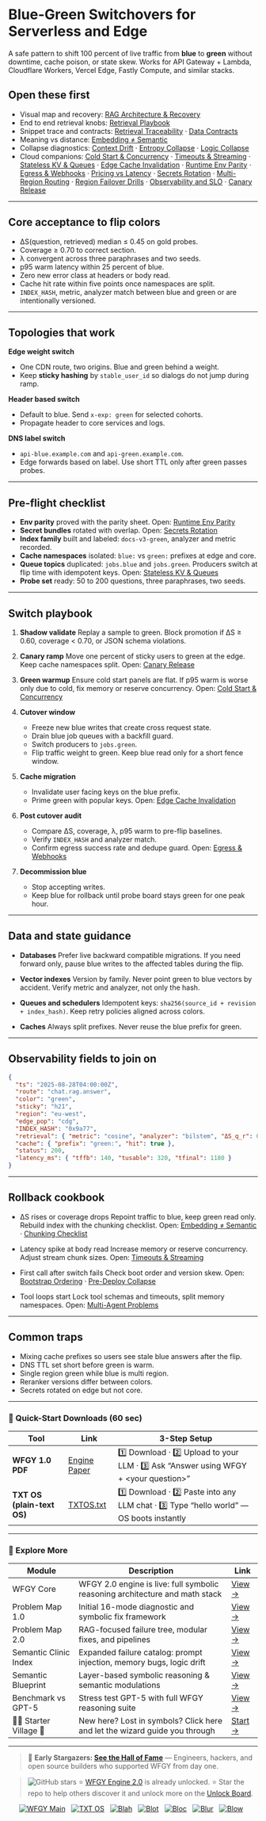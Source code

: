 # Blue-Green Switchovers for Serverless and Edge

A safe pattern to shift 100 percent of live traffic from **blue** to **green** without downtime, cache poison, or state skew. Works for API Gateway + Lambda, Cloudflare Workers, Vercel Edge, Fastly Compute, and similar stacks.

## Open these first

* Visual map and recovery: [RAG Architecture & Recovery](https://github.com/onestardao/WFGY/blob/main/ProblemMap/rag-architecture-and-recovery.md)
* End to end retrieval knobs: [Retrieval Playbook](https://github.com/onestardao/WFGY/blob/main/ProblemMap/retrieval-playbook.md)
* Snippet trace and contracts: [Retrieval Traceability](https://github.com/onestardao/WFGY/blob/main/ProblemMap/retrieval-traceability.md) · [Data Contracts](https://github.com/onestardao/WFGY/blob/main/ProblemMap/data-contracts.md)
* Meaning vs distance: [Embedding ≠ Semantic](https://github.com/onestardao/WFGY/blob/main/ProblemMap/embedding-vs-semantic.md)
* Collapse diagnostics: [Context Drift](https://github.com/onestardao/WFGY/blob/main/ProblemMap/context-drift.md) · [Entropy Collapse](https://github.com/onestardao/WFGY/blob/main/ProblemMap/entropy-collapse.md) · [Logic Collapse](https://github.com/onestardao/WFGY/blob/main/ProblemMap/logic-collapse.md)
* Cloud companions:
  [Cold Start & Concurrency](https://github.com/onestardao/WFGY/blob/main/ProblemMap/GlobalFixMap/Cloud_Serverless/cold_start_concurrency.md) ·
  [Timeouts & Streaming](https://github.com/onestardao/WFGY/blob/main/ProblemMap/GlobalFixMap/Cloud_Serverless/timeouts_streaming_body_limits.md) ·
  [Stateless KV & Queues](https://github.com/onestardao/WFGY/blob/main/ProblemMap/GlobalFixMap/Cloud_Serverless/stateless_kv_queue_patterns.md) ·
  [Edge Cache Invalidation](https://github.com/onestardao/WFGY/blob/main/ProblemMap/GlobalFixMap/Cloud_Serverless/edge_cache_invalidation.md) ·
  [Runtime Env Parity](https://github.com/onestardao/WFGY/blob/main/ProblemMap/GlobalFixMap/Cloud_Serverless/runtime_env_parity.md) ·
  [Egress & Webhooks](https://github.com/onestardao/WFGY/blob/main/ProblemMap/GlobalFixMap/Cloud_Serverless/egress_rules_and_webhooks.md) ·
  [Pricing vs Latency](https://github.com/onestardao/WFGY/blob/main/ProblemMap/GlobalFixMap/Cloud_Serverless/pricing_latency_tradeoffs.md) ·
  [Secrets Rotation](https://github.com/onestardao/WFGY/blob/main/ProblemMap/GlobalFixMap/Cloud_Serverless/secrets_rotation.md) ·
  [Multi-Region Routing](https://github.com/onestardao/WFGY/blob/main/ProblemMap/GlobalFixMap/Cloud_Serverless/multi_region_routing.md) ·
  [Region Failover Drills](https://github.com/onestardao/WFGY/blob/main/ProblemMap/GlobalFixMap/Cloud_Serverless/region_failover_drills.md) ·
  [Observability and SLO](https://github.com/onestardao/WFGY/blob/main/ProblemMap/GlobalFixMap/Cloud_Serverless/observability_slo.md) ·
  [Canary Release](https://github.com/onestardao/WFGY/blob/main/ProblemMap/GlobalFixMap/Cloud_Serverless/canary_release_serverless.md)

---

## Core acceptance to flip colors

* ΔS(question, retrieved) median ≤ 0.45 on gold probes.
* Coverage ≥ 0.70 to correct section.
* λ convergent across three paraphrases and two seeds.
* p95 warm latency within 25 percent of blue.
* Zero new error class at headers or body read.
* Cache hit rate within five points once namespaces are split.
* `INDEX_HASH`, metric, analyzer match between blue and green or are intentionally versioned.

---

## Topologies that work

**Edge weight switch**

* One CDN route, two origins. Blue and green behind a weight.
* Keep **sticky hashing** by `stable_user_id` so dialogs do not jump during ramp.

**Header based switch**

* Default to blue. Send `x-exp: green` for selected cohorts.
* Propagate header to core services and logs.

**DNS label switch**

* `api-blue.example.com` and `api-green.example.com`.
* Edge forwards based on label. Use short TTL only after green passes probes.

---

## Pre-flight checklist

* **Env parity** proved with the parity sheet. Open: [Runtime Env Parity](https://github.com/onestardao/WFGY/blob/main/ProblemMap/GlobalFixMap/Cloud_Serverless/runtime_env_parity.md)
* **Secret bundles** rotated with overlap. Open: [Secrets Rotation](https://github.com/onestardao/WFGY/blob/main/ProblemMap/GlobalFixMap/Cloud_Serverless/secrets_rotation.md)
* **Index family** built and labeled: `docs-v3-green`, analyzer and metric recorded.
* **Cache namespaces** isolated: `blue:` vs `green:` prefixes at edge and core.
* **Queue topics** duplicated: `jobs.blue` and `jobs.green`. Producers switch at flip time with idempotent keys. Open: [Stateless KV & Queues](https://github.com/onestardao/WFGY/blob/main/ProblemMap/GlobalFixMap/Cloud_Serverless/stateless_kv_queue_patterns.md)
* **Probe set** ready: 50 to 200 questions, three paraphrases, two seeds.

---

## Switch playbook

1. **Shadow validate**
   Replay a sample to green. Block promotion if ΔS ≥ 0.60, coverage < 0.70, or JSON schema violations.

2. **Canary ramp**
   Move one percent of sticky users to green at the edge. Keep cache namespaces split.
   Open: [Canary Release](https://github.com/onestardao/WFGY/blob/main/ProblemMap/GlobalFixMap/Cloud_Serverless/canary_release_serverless.md)

3. **Green warmup**
   Ensure cold start panels are flat. If p95 warm is worse only due to cold, fix memory or reserve concurrency.
   Open: [Cold Start & Concurrency](https://github.com/onestardao/WFGY/blob/main/ProblemMap/GlobalFixMap/Cloud_Serverless/cold_start_concurrency.md)

4. **Cutover window**

   * Freeze new blue writes that create cross request state.
   * Drain blue job queues with a backfill guard.
   * Switch producers to `jobs.green`.
   * Flip traffic weight to green. Keep blue read only for a short fence window.

5. **Cache migration**

   * Invalidate user facing keys on the blue prefix.
   * Prime green with popular keys.
     Open: [Edge Cache Invalidation](https://github.com/onestardao/WFGY/blob/main/ProblemMap/GlobalFixMap/Cloud_Serverless/edge_cache_invalidation.md)

6. **Post cutover audit**

   * Compare ΔS, coverage, λ, p95 warm to pre-flip baselines.
   * Verify `INDEX_HASH` and analyzer match.
   * Confirm egress success rate and dedupe guard.
     Open: [Egress & Webhooks](https://github.com/onestardao/WFGY/blob/main/ProblemMap/GlobalFixMap/Cloud_Serverless/egress_rules_and_webhooks.md)

7. **Decommission blue**

   * Stop accepting writes.
   * Keep blue for rollback until probe board stays green for one peak hour.

---

## Data and state guidance

* **Databases**
  Prefer live backward compatible migrations. If you need forward only, pause blue writes to the affected tables during the flip.

* **Vector indexes**
  Version by family. Never point green to blue vectors by accident. Verify metric and analyzer, not only the hash.

* **Queues and schedulers**
  Idempotent keys: `sha256(source_id + revision + index_hash)`.
  Keep retry policies aligned across colors.

* **Caches**
  Always split prefixes. Never reuse the blue prefix for green.

---

## Observability fields to join on

```json
{
  "ts": "2025-08-28T04:00:00Z",
  "route": "chat.rag.answer",
  "color": "green",
  "sticky": "h21",
  "region": "eu-west",
  "edge_pop": "cdg",
  "INDEX_HASH": "0x9a77",
  "retrieval": { "metric": "cosine", "analyzer": "bilstem", "ΔS_q_r": 0.36, "coverage": 0.74, "λ_state": "<>" },
  "cache": { "prefix": "green:", "hit": true },
  "status": 200,
  "latency_ms": { "tffb": 140, "tusable": 320, "tfinal": 1180 }
}
```

---

## Rollback cookbook

* ΔS rises or coverage drops
  Repoint traffic to blue, keep green read only. Rebuild index with the chunking checklist.
  Open: [Embedding ≠ Semantic](https://github.com/onestardao/WFGY/blob/main/ProblemMap/embedding-vs-semantic.md) · [Chunking Checklist](https://github.com/onestardao/WFGY/blob/main/ProblemMap/GlobalFixMap/Chunking/chunking_checklist.md)

* Latency spike at body read
  Increase memory or reserve concurrency. Adjust stream chunk sizes.
  Open: [Timeouts & Streaming](https://github.com/onestardao/WFGY/blob/main/ProblemMap/GlobalFixMap/Cloud_Serverless/timeouts_streaming_body_limits.md)

* First call after switch fails
  Check boot order and version skew.
  Open: [Bootstrap Ordering](https://github.com/onestardao/WFGY/blob/main/ProblemMap/bootstrap-ordering.md) · [Pre-Deploy Collapse](https://github.com/onestardao/WFGY/blob/main/ProblemMap/predeploy-collapse.md)

* Tool loops start
  Lock tool schemas and timeouts, split memory namespaces.
  Open: [Multi-Agent Problems](https://github.com/onestardao/WFGY/blob/main/ProblemMap/Multi-Agent_Problems.md)

---

## Common traps

* Mixing cache prefixes so users see stale blue answers after the flip.
* DNS TTL set short before green is warm.
* Single region green while blue is multi region.
* Reranker versions differ between colors.
* Secrets rotated on edge but not core.

---

### 🔗 Quick-Start Downloads (60 sec)

| Tool                       | Link                                                                                                                                       | 3-Step Setup                                                                             |
| -------------------------- | ------------------------------------------------------------------------------------------------------------------------------------------ | ---------------------------------------------------------------------------------------- |
| **WFGY 1.0 PDF**           | [Engine Paper](https://github.com/onestardao/WFGY/blob/main/I_am_not_lizardman/WFGY_All_Principles_Return_to_One_v1.0_PSBigBig_Public.pdf) | 1️⃣ Download · 2️⃣ Upload to your LLM · 3️⃣ Ask “Answer using WFGY + \<your question>”   |
| **TXT OS (plain-text OS)** | [TXTOS.txt](https://github.com/onestardao/WFGY/blob/main/OS/TXTOS.txt)                                                                     | 1️⃣ Download · 2️⃣ Paste into any LLM chat · 3️⃣ Type “hello world” — OS boots instantly |

---

### 🧭 Explore More

| Module                   | Description                                                                  | Link                                                                                               |
| ------------------------ | ---------------------------------------------------------------------------- | -------------------------------------------------------------------------------------------------- |
| WFGY Core                | WFGY 2.0 engine is live: full symbolic reasoning architecture and math stack | [View →](https://github.com/onestardao/WFGY/tree/main/core/README.md)                              |
| Problem Map 1.0          | Initial 16-mode diagnostic and symbolic fix framework                        | [View →](https://github.com/onestardao/WFGY/tree/main/ProblemMap/README.md)                        |
| Problem Map 2.0          | RAG-focused failure tree, modular fixes, and pipelines                       | [View →](https://github.com/onestardao/WFGY/blob/main/ProblemMap/rag-architecture-and-recovery.md) |
| Semantic Clinic Index    | Expanded failure catalog: prompt injection, memory bugs, logic drift         | [View →](https://github.com/onestardao/WFGY/blob/main/ProblemMap/SemanticClinicIndex.md)           |
| Semantic Blueprint       | Layer-based symbolic reasoning & semantic modulations                        | [View →](https://github.com/onestardao/WFGY/tree/main/SemanticBlueprint/README.md)                 |
| Benchmark vs GPT-5       | Stress test GPT-5 with full WFGY reasoning suite                             | [View →](https://github.com/onestardao/WFGY/tree/main/benchmarks/benchmark-vs-gpt5/README.md)      |
| 🧙‍♂️ Starter Village 🏡 | New here? Lost in symbols? Click here and let the wizard guide you through   | [Start →](https://github.com/onestardao/WFGY/blob/main/StarterVillage/README.md)                   |

---

> 👑 **Early Stargazers: [See the Hall of Fame](https://github.com/onestardao/WFGY/tree/main/stargazers)** —
> Engineers, hackers, and open source builders who supported WFGY from day one.

> <img src="https://img.shields.io/github/stars/onestardao/WFGY?style=social" alt="GitHub stars"> ⭐ [WFGY Engine 2.0](https://github.com/onestardao/WFGY/blob/main/core/README.md) is already unlocked. ⭐ Star the repo to help others discover it and unlock more on the [Unlock Board](https://github.com/onestardao/WFGY/blob/main/STAR_UNLOCKS.md).

<div align="center">

[![WFGY Main](https://img.shields.io/badge/WFGY-Main-red?style=flat-square)](https://github.com/onestardao/WFGY)
 
[![TXT OS](https://img.shields.io/badge/TXT%20OS-Reasoning%20OS-orange?style=flat-square)](https://github.com/onestardao/WFGY/tree/main/OS)
 
[![Blah](https://img.shields.io/badge/Blah-Semantic%20Embed-yellow?style=flat-square)](https://github.com/onestardao/WFGY/tree/main/OS/BlahBlahBlah)
 
[![Blot](https://img.shields.io/badge/Blot-Persona%20Core-green?style=flat-square)](https://github.com/onestardao/WFGY/tree/main/OS/BlotBlotBlot)
 
[![Bloc](https://img.shields.io/badge/Bloc-Reasoning%20Compiler-blue?style=flat-square)](https://github.com/onestardao/WFGY/tree/main/OS/BlocBlocBloc)
 
[![Blur](https://img.shields.io/badge/Blur-Text2Image%20Engine-navy?style=flat-square)](https://github.com/onestardao/WFGY/tree/main/OS/BlurBlurBlur)
 
[![Blow](https://img.shields.io/badge/Blow-Game%20Logic-purple?style=flat-square)](https://github.com/onestardao/WFGY/tree/main/OS/BlowBlowBlow)
 

</div>
